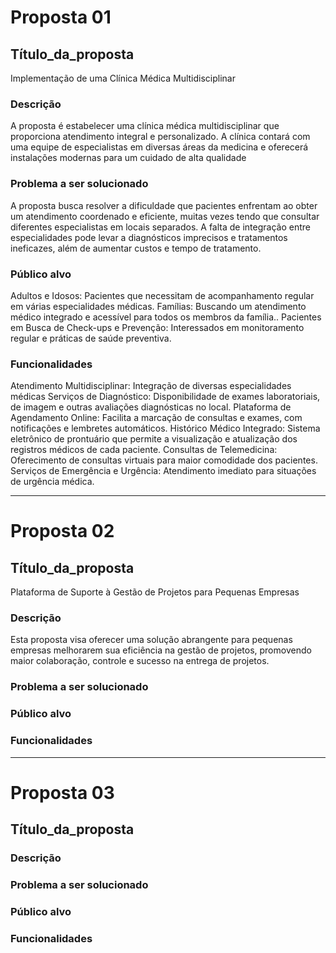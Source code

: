 # Proposta 01

## Título_da_proposta
Implementação de uma Clínica Médica Multidisciplinar

### Descrição
A proposta é estabelecer uma clínica médica multidisciplinar que proporciona atendimento integral e personalizado. A clínica contará com uma equipe de especialistas em diversas áreas da medicina e oferecerá instalações modernas para um cuidado de alta qualidade

### Problema a ser solucionado
A proposta busca resolver a dificuldade que pacientes enfrentam ao obter um atendimento coordenado e eficiente, muitas vezes tendo que consultar diferentes especialistas em locais separados. A falta de integração entre especialidades pode levar a diagnósticos imprecisos e tratamentos ineficazes, além de aumentar custos e tempo de tratamento.

### Público alvo
Adultos e Idosos: Pacientes que necessitam de acompanhamento regular em várias especialidades médicas.
Famílias: Buscando um atendimento médico integrado e acessível para todos os membros da família..
Pacientes em Busca de Check-ups e Prevenção: Interessados em monitoramento regular e práticas de saúde preventiva.

### Funcionalidades
Atendimento Multidisciplinar: Integração de diversas especialidades médicas
Serviços de Diagnóstico: Disponibilidade de exames laboratoriais, de imagem e outras avaliações diagnósticas no local.
Plataforma de Agendamento Online: Facilita a marcação de consultas e exames, com notificações e lembretes automáticos.
Histórico Médico Integrado: Sistema eletrônico de prontuário que permite a visualização e atualização dos registros médicos de cada paciente.
Consultas de Telemedicina: Oferecimento de consultas virtuais para maior comodidade dos pacientes.
Serviços de Emergência e Urgência: Atendimento imediato para situações de urgência médica.

---

# Proposta 02

## Título_da_proposta
Plataforma de Suporte à Gestão de Projetos para Pequenas Empresas

### Descrição
Esta proposta visa oferecer uma solução abrangente para pequenas empresas melhorarem sua eficiência na gestão de projetos, promovendo maior colaboração, controle e sucesso na entrega de projetos.

### Problema a ser solucionado

### Público alvo

### Funcionalidades

---

# Proposta 03

## Título_da_proposta

### Descrição

### Problema a ser solucionado

### Público alvo

### Funcionalidades
